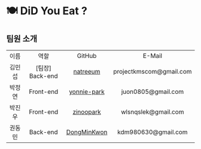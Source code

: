 # 🍽️ DiD You Eat ?

<h2> 팀원 소개 </h2>
<table>
 <tr>
  <td align='center'>이름</td>
  <td align='center'>역할</td>
  <td align='center'>GitHub</td>
  <td align='center'>E-Mail</td>
 </tr>
  <tr>
  <td align='center'>김민섭</td>
  <td align='center'>[팀장] Back-end</td>
  <td align='center'><a href="https://github.com/natreeum">natreeum</a></td>
  <td align='center'>projectkmscom@gmail.com</td>
 </tr>
 <tr>
  <td align='center'>박정연</td>
  <td align='center'>Front-end</td>
  <td align='center'><a href="https://github.com/yonnie-park">yonnie-park</a></td>
  <td align='center'>juon0805@gmail.com</td>
 </tr>
  <tr>
  <td align='center'>박진우</td>
  <td align='center'>Front-end</td>
  <td align='center'><a href="https://github.com/zinoopark">zinoopark</a></td>
  <td align='center'>wlsnqslek@gmail.com</td>
 </tr>
 <tr>
  <td align='center'>권동민</td>
  <td align='center'>Back-end</td>
  <td align='center'><a href="https://github.com/DongMinKwon">DongMinKwon</a></td>
  <td align='center'>kdm980630@gmail.com</td>
 </tr>   

</table>

